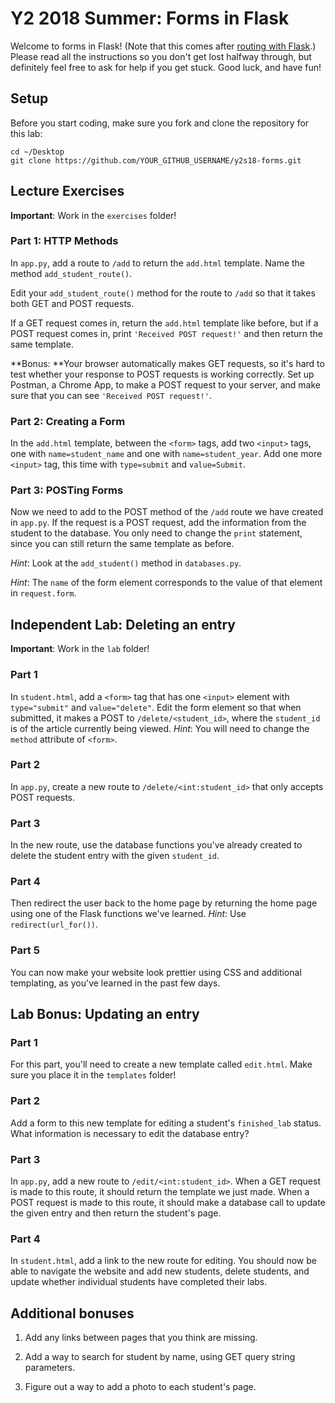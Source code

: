 # Y2 2018 Summer: Forms in Flask

Welcome to forms in Flask! (Note that this comes after
[routing with Flask](https://github.com/meet-projects/y2s18-routing).)
Please read all the instructions so you don't get lost halfway
through, but definitely feel free to ask for help if you get stuck.
Good luck, and have fun!

## Setup

Before you start coding, make sure you fork and clone the repository
for this lab:
```
cd ~/Desktop
git clone https://github.com/YOUR_GITHUB_USERNAME/y2s18-forms.git
```

## Lecture Exercises

**Important**: Work in the `exercises` folder!

### Part 1: HTTP Methods

In `app.py`, add a route to `/add` to return the `add.html` template.
Name the method `add_student_route()`.

Edit your `add_student_route()` method for the route to `/add` so that
it takes both GET and POST requests.

If a GET request comes in, return the `add.html` template like before,
but if a POST request comes in, print `'Received POST request!'`
and then return the same template.

**Bonus: **Your browser automatically makes GET requests, so it's hard to
test whether your response to POST requests is working correctly. Set up Postman,
a Chrome App, to make a POST request to your server,
and make sure that you can see `'Received POST request!'`.

### Part 2: Creating a Form

In the `add.html` template, between the `<form>` tags, add two `<input>`
tags, one with `name=student_name` and one with `name=student_year`.
Add one more `<input>` tag, this time with `type=submit` and `value=Submit`.

### Part 3: POSTing Forms

Now we need to add to the POST method of the `/add` route we have created
in `app.py`. If the request is a POST request, add the information from
the student to the database. You only need to change the `print` statement,
since you can still return the same template as before.

*Hint*: Look at the `add_student()` method in `databases.py`.

*Hint*: The `name` of the form element corresponds to the value of that
element in `request.form`.

## Independent Lab: Deleting an entry

**Important**: Work in the `lab` folder!

### Part 1

In `student.html`, add a `<form>` tag that has one `<input>` element
with `type="submit"` and `value="delete"`. Edit the form element
so that when submitted, it makes a POST to `/delete/<student_id>`, where
the `student_id` is of the article currently being viewed. *Hint*: You
will need to change the `method` attribute of `<form>`.

### Part 2

In `app.py`, create a new route to `/delete/<int:student_id>` that
only accepts POST requests.

### Part 3

In the new route, use the database functions you've already created to
delete the student entry with the given `student_id`.

### Part 4

Then redirect the user back to the home page by returning the home page
using one of the Flask functions we've learned.
*Hint*: Use `redirect(url_for())`.

### Part 5

You can now make your website look prettier using CSS and additional
templating, as you've learned in the past few days.

## Lab Bonus: Updating an entry

### Part 1

For this part, you'll need to create a new template called `edit.html`.
Make sure you place it in the `templates` folder!

### Part 2

Add a form to this new template for editing a student's `finished_lab`
status. What information is necessary to edit the database entry?

### Part 3

In `app.py`, add a new route to `/edit/<int:student_id>`. When a GET
request is made to this route, it should return the template we just made.
When a POST request is made to this route, it should make a database call
to update the given entry and then return the student's page.

### Part 4

In `student.html`, add a link to the new route for editing. You should
now be able to navigate the website and add new students, delete students,
and update whether individual students have completed their labs.

## Additional bonuses

1. Add any links between pages that you think are missing.

1. Add a way to search for student by name, using GET query string parameters.

2. Figure out a way to add a photo to each student's page.

